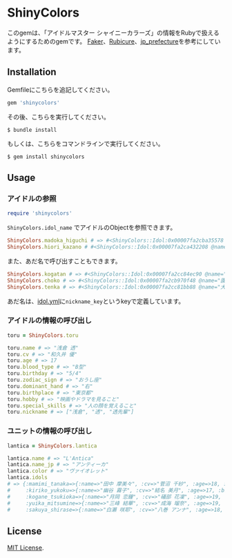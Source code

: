 # ShinyColors

このgemは、「アイドルマスター シャイニーカラーズ」の情報をRubyで扱えるようにするためのgemです。
[Faker](https://github.com/faker-ruby/faker)、[Rubicure](https://github.com/sue445/rubicure)、[jp_prefecture](https://github.com/chocoby/jp_prefecture)を参考にしています。

## Installation

Gemfileにこちらを追記してください。

```ruby
gem 'shinycolors'
```

その後、こちらを実行してください。

    $ bundle install

もしくは、こちらをコマンドラインで実行してください。

    $ gem install shinycolors

## Usage

### アイドルの参照

```ruby
require 'shinycolors'
```

`ShinyColors.idol_name` でアイドルのObjectを参照できます。

```ruby
ShinyColors.madoka_higuchi # => #<ShinyColors::Idol:0x00007fa2cba35578 @name="樋口 円香", @cv="土屋 李央", @age=17, @blood_type="B型", @birthday="10/27", @zodiac_sign="さそり座", @dominant_hand="右", @birthplace="東京都", @hobby="別にないです", @special_skills="別にないです", @nickname_key=["madoka", "higuchi"], @nickname_kana=["樋口", "円香", "円香先輩"], @key_name=:madoka_higuchi>
ShinyColors.hiori_kazano # #<ShinyColors::Idol:0x00007fa2ca432208 @name="風野 灯織", @cv="近藤 玲奈", @age=15, @blood_type="A型", @birthday="3/4", @zodiac_sign="魚座", @dominant_hand="右", @birthplace="東京都", @hobby="音楽鑑賞、綺麗な景色を探すこと、占い", @special_skills="料理、スケジュール管理", @nickname_key=["hiori"], @nickname_kana=["灯織"], @key_name=:hiori_kazano>
```

また、あだ名で呼び出すこともできます。

```ruby
ShinyColors.kogatan # => #<ShinyColors::Idol:0x00007fa2cc84ec90 @name="月岡 恋鐘", @cv="礒部 花凜", @age=19, @blood_type="B型", @birthday="2/25", @zodiac_sign="魚座", @dominant_hand="左", @birthplace="長崎県", @hobby="うちの手料理、何でも絶品たい！", @special_skills="そっくりな似顔絵ば描けるたい！", @nickname_key=["kogane", "kogatan"], @nickname_kana=["恋鐘", "こがたん"], @key_name=:kogane_tsukioka>
ShinyColors.choko # => #<ShinyColors::Idol:0x00007fa2cb970f48 @name="園田 智代子", @cv="白石 晴香", @age=17, @blood_type="A型", @birthday="2/24", @zodiac_sign="魚座", @dominant_hand="右", @birthplace="千葉県", @hobby="スイーツ店巡り", @special_skills="たくさん食べられること", @nickname_key=["choko"], @nickname_kana=["智代子", "ちょこ"], @key_name=:chiyoko_sonoda>
ShinyColors.tenka # => #<ShinyColors::Idol:0x00007fa2cc81bb88 @name="大崎 甜花", @cv="前川 涼子", @age=17, @blood_type="A型", @birthday="12/25", @zodiac_sign="山羊座", @dominant_hand="右", @birthplace="富山県", @hobby="お昼寝、ネットサーフィン、アニメ、ゲーム", @special_skills="特に無い", @nickname_key=["tenka"], @nickname_kana=["甜花"], @key_name=:tenka_osaki>
```

あだ名は、[idol.yml](/data/idol.yml)に`nickname_key`というkeyで定義しています。

### アイドルの情報の呼び出し
```ruby
toru = ShinyColors.toru

toru.name # => "浅倉 透"
toru.cv # => "和久井 優"
toru.age # => 17
toru.blood_type # => "B型"
toru.birthday # => "5/4"
toru.zodiac_sign # => "おうし座"
toru.dominant_hand # => "右"
toru.birthplace # => "東京都"
toru.hobby # => "映画やドラマを見ること"
toru.special_skills # => "人の顔を覚えること"
toru.nickname # => ["浅倉", "透", "透先輩"]
```

### ユニットの情報の呼び出し
```ruby
lantica = ShinyColors.lantica

lantica.name # => "L'Antica"
lantica.name_jp # => "アンティーカ"
lantica.color # => "ヴァイオレット"
lantica.idols
# => {:mamimi_tanaka=>{:name=>"田中 摩美々", :cv=>"菅沼 千紗", :age=>18, :birthplace=>"神奈川県", :birthday=>"5/24", :nickname_key=>["mamimi"], :nickname_kana=>["摩美々"]},
#     :kiriko_yukoku=>{:name=>"幽谷 霧子", :cv=>"結名 美月", :age=>17, :birthplace=>"青森県", :birthday=>"9/23", :nickname_key=>["kiriko"], :nickname_kana=>["霧子"]},
#     :kogane_tsukioka=>{:name=>"月岡 恋鐘", :cv=>"礒部 花凜", :age=>19, :birthplace=>"長崎県", :birthday=>"2/25", :nickname_key=>["kogane", "kogatan"], :nickname_kana=>["恋鐘", "こがたん"]},
#     :yuika_mitsumine=>{:name=>"三峰 結華", :cv=>"成海 瑠奈", :age=>19, :birthplace=>"福島県", :birthday=>"1/16", :nickname_key=>["yuika", "mitsumine"], :nickname_kana=>["結華", "三峰"]},
#     :sakuya_shirase=>{:name=>"白瀬 咲耶", :cv=>"八巻 アンナ", :age=>18, :birthplace=>"高知県", :birthday=>"6/27", :nickname_key=>["sakuya"], :nickname_kana=>["咲耶"]}}
```

## License

[MIT License](https://opensource.org/licenses/MIT).

